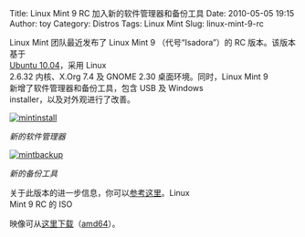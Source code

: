 Title: Linux Mint 9 RC 加入新的软件管理器和备份工具
Date: 2010-05-05 19:15
Author: toy
Category: Distros
Tags: Linux Mint
Slug: linux-mint-9-rc

Linux Mint 团队最近发布了 Linux Mint 9 （代号“Isadora”）的 RC
版本。该版本基于  
[Ubuntu
10.04](http://linuxtoy.org/archives/ubuntu-10-04-lucid-lynx.html)，采用
Linux  
2.6.32 内核、X.Org 7.4 及 GNOME 2.30 桌面环境。同时，Linux Mint 9  
新增了软件管理器和备份工具，包含 USB 及 Windows  
installer，以及对外观进行了改善。

[![mintinstall](http://i.linuxtoy.org/images/2010/05/thumb-mintinstall.png)](http://i.linuxtoy.org/images/2010/05/mintinstall.png)

*新的软件管理器*

[![mintbackup](http://i.linuxtoy.org/images/2010/05/thumb-mintbackup.png)](http://i.linuxtoy.org/images/2010/05/mintbackup.png)

*新的备份工具*

关于此版本的进一步信息，你可以[参考这里](http://linuxmint.com/rel\_isadora\_whatsnew.php)。Linux  
Mint 9 RC 的 ISO  

映像可从[这里下载](http://www.linuxmint.com/edition.php?id=52)（[amd64](http://www.linuxmint.com/edition.php?id=53)）。
